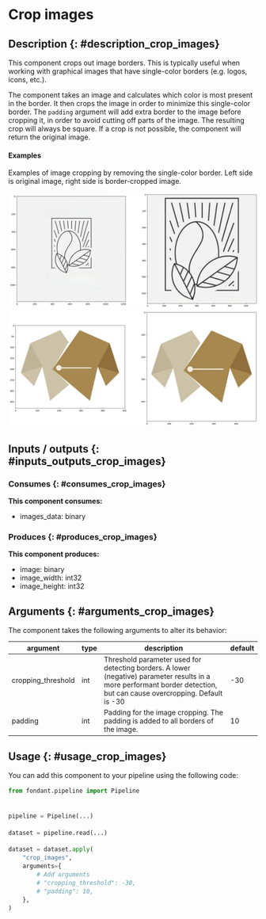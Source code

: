 # Crop images

## Description {: #description_crop_images}
This component crops out image borders. This is typically useful when working with graphical 
images that have single-color borders (e.g. logos, icons, etc.).

The component takes an image and calculates which color is most present in the border. It then 
crops the image in order to minimize this single-color border. The `padding` argument will add 
extra border to the image before cropping it, in order to avoid cutting off parts of the image.
The resulting crop will always be square. If a crop is not possible, the component will return 
the original image.

#### Examples
Examples of image cropping by removing the single-color border. Left side is original image, 
right side is border-cropped image.

![Example of image cropping by removing the single-color border. Left side is original, right side is cropped image](../../docs/art/components/crop_images/component_border_crop_1.png)
![Example of image cropping by removing the single-color border. Left side is original, right side is cropped image](../../docs/art/components/crop_images/component_border_crop_0.png)


## Inputs / outputs  {: #inputs_outputs_crop_images}

### Consumes  {: #consumes_crop_images}
**This component consumes:**

- images_data: binary





### Produces {: #produces_crop_images}
**This component produces:**

- image: binary
- image_width: int32
- image_height: int32



## Arguments {: #arguments_crop_images}

The component takes the following arguments to alter its behavior:

| argument | type | description | default |
| -------- | ---- | ----------- | ------- |
| cropping_threshold | int | Threshold parameter used for detecting borders. A lower (negative) parameter results in a more performant border detection, but can cause overcropping. Default is -30 | -30 |
| padding | int | Padding for the image cropping. The padding is added to all borders of the image. | 10 |

## Usage {: #usage_crop_images}

You can add this component to your pipeline using the following code:

```python
from fondant.pipeline import Pipeline


pipeline = Pipeline(...)

dataset = pipeline.read(...)

dataset = dataset.apply(
    "crop_images",
    arguments={
        # Add arguments
        # "cropping_threshold": -30,
        # "padding": 10,
    },
)
```

